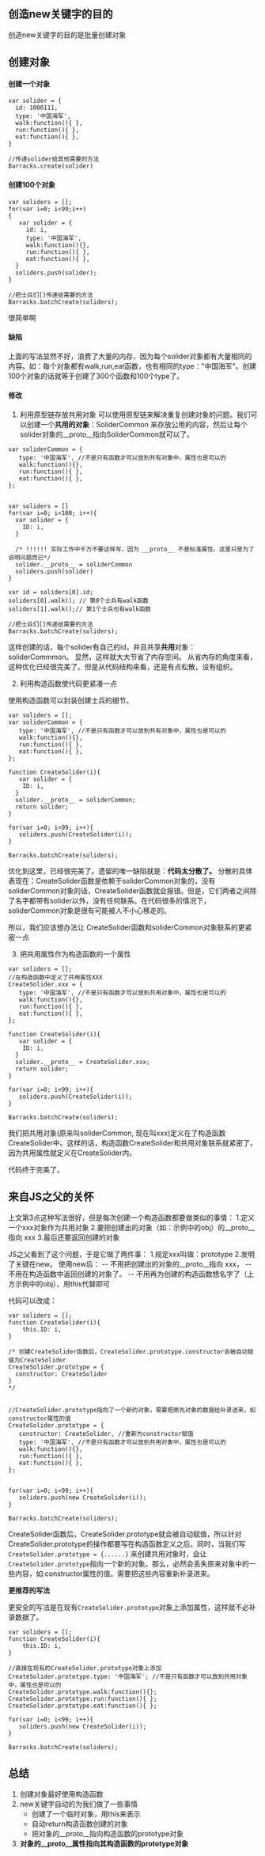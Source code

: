 
## 创造new关键字的目的
创造new关键字的目的是批量创建对象

## 创建对象
#### 创建一个对象
```
var solider = {
  id: 1000111, 
  type: '中国海军',
  walk:function(){ },
  run:function(){ },
  eat:function(){ },
}

//传递solider给其他需要的方法
Barracks.create(solider)

```

#### 创建100个对象
```
var soliders = [];
for(var i=0; i<99;i++)
{
   var solider = {
     id: i, 
     type: '中国海军',
     walk:function(){},
     run:function(){ },
     eat:function(){ },  
  }
  soliders.push(solider);
}
  
//把士兵们[]传递给需要的方法
Barracks.batchCreate(soliders);

```

很简单啊

#### 缺陷
上面的写法显然不好，浪费了大量的内存，因为每个solider对象都有大量相同的内容。如：每个对象都有walk,run,eat函数，也有相同的type："中国海军"。创建100个对象的话就等于创建了300个函数和100个type了。

#### 修改

1. 利用原型链存放共用对象
可以使用原型链来解决重复创建对象的问题。我们可以创建一个**共用的对象**：SoliderCommon 来存放公用的内容，然后让每个solider对象的__proto__指向SoliderCommon就可以了。

```
var soliderCommon = {
   type: '中国海军', //不是只有函数才可以放到共有对象中，属性也是可以的
   walk:function(){},
   run:function(){ },
   eat:function(){ }, 
};


var soliders = []
for(var i=0; i<100; i++){
  var solider = {
    ID: i, 
  }
   
  /* !!!!!! 实际工作中千万不要这样写，因为 __proto__ 不是标准属性。这里只是为了说明问题而已*/
  solider.__proto__ = soliderCommon 
  soliders.push(solider)
}

var id = soliders[0].id;
soliders[0].walk(); // 第0个士兵有walk函数
soliders[1].walk();// 第1个士兵也有walk函数

//把士兵们[]传递给需要的方法
Barracks.batchCreate(soliders);

```

这样创建的话，每个solider有自己的id，并且共享**共用**对象：soliderCommmon。 显然，这样就大大节省了内存空间。 
从省内存的角度来看，这种优化已经很完美了。但是从代码结构来看，还是有点松散，没有组织。


2. 利用构造函数使代码更紧凑一点

使用构造函数可以封装创建士兵的细节。
```
var soliders = [];
var soliderCommon = {
   type: '中国海军', //不是只有函数才可以放到共有对象中，属性也是可以的
   walk:function(){},
   run:function(){ },
   eat:function(){ }, 
};

function CreateSolider(i){
   var solider = {
    ID: i, 
  }
  solider.__proto__ = soliderCommon;
  return solider;
}

for(var i=0; i<99; i++){
   soliders.push(CreateSolider(i));
}

Barracks.batchCreate(soliders);

```
优化到这里，已经很完美了。遗留的唯一缺陷就是：**代码太分散了。** 分散的具体表现在：CreateSolider函数是依赖于soliderCommon对象的，没有soliderCommon对象的话，CreateSolider函数就会报错。但是，它们两者之间除了名字都带有solider以外，没有任何联系。在代码很多的情况下，soliderCommon对象是很有可能被人不小心移走的。

所以，我们应该想办法让 CreateSolider函数和soliderCommon对象联系的更紧密一点

3. 把共用属性作为构造函数的一个属性

```
var soliders = [];
//在构造函数中定义了共用属性XXX
CreateSolider.xxx = {
   type: '中国海军', //不是只有函数才可以放到共用对象中，属性也是可以的
   walk:function(){},
   run:function(){ },
   eat:function(){ }, 
};

function CreateSolider(i){
   var solider = {
    ID: i, 
  }
  solider.__proto__ = CreateSolider.xxx;
  return solider;
}

for(var i=0; i<99; i++){
   soliders.push(CreateSolider(i));
}

Barracks.batchCreate(soliders);

```

我们把共用对象(原来叫soliderCommon, 现在叫xxx)定义在了构造函数CreateSolider中。这样的话，构造函数CreateSolider和共用对象联系就紧密了，因为共用属性就定义在CreateSolider内。



代码终于完美了。


## 来自JS之父的关怀

上文第3点这种写法很好，但是每次创建一个构造函数都要做类似的事情：
1.定义一个xxx对象作为共用对象
2.要把创建出的对象（如：示例中的obj）的__proto__指向 xxx
3.最后还要返回创建的对象

JS之父看到了这个问题，于是它做了两件事：
1.规定xxx叫做：prototype
2.发明了关键在new。 使用new后：
-- 不用把创建出的对象的__proto__指向 xxx，
-- 不用在构造函数中返回创建的对象了。
-- 不用再为创建的构造函数想名字了（上方示例中的obj），用this代替即可

代码可以改成：
```
var soliders = [];
function CreateSolider(i){ 
    this.ID: i, 
}

/* 创建CreateSolider函数后，CreateSolider.prototype.constructor会被自动赋值为CreateSolider
CreateSolider.prototype = {
  constructor: CreateSolider
}
*/


//CreateSolider.prototype指向了一个新的对象，需要把原先对象的数据给补录进来，如constructor属性的值
CreateSolider.prototype = {
   constructor: CreateSolider, //重新为constructor赋值
   type: '中国海军', //不是只有函数才可以放到共用对象中，属性也是可以的
   walk:function(){},
   run:function(){ },
   eat:function(){ }, 
};


for(var i=0; i<99; i++){
   soliders.push(new CreateSolider(i));
}

Barracks.batchCreate(soliders);

```

CreateSolider函数后，CreateSolider.prototype就会被自动赋值，所以针对CreateSolider.prototype的操作都要写在构造函数定义之后。同时，当我们写`CreateSolider.prototype = {......}` 来创建共用对象时，会让`CreateSolider.prototype`指向一个新的对象。那么，必然会丢失原来对象中的一些内容，如:constructor属性的值。需要把这些内容重新补录进来。


**更推荐的写法**

更安全的写法是在现有`CreateSolider.prototype`对象上添加属性，这样就不必补录数据了。
```
var soliders = [];
function CreateSolider(i){ 
    this.ID: i, 
}

//直接在现有的CreateSolider.prototype对象上添加
CreateSolider.prototype.type: '中国海军'; //不是只有函数才可以放到共用对象中，属性也是可以的
CreateSolider.prototype.walk:function(){};
CreateSolider.prototype.run:function(){ };
CreateSolider.prototype.eat:function(){ };

for(var i=0; i<99; i++){
   soliders.push(new CreateSolider(i));
}

Barracks.batchCreate(soliders);

```

## 总结
1. 创建对象最好使用构造函数
2. new关键字自动的为我们做了一些事情
   - 创建了一个临时对象，用this来表示
   - 自动return构造函数创建的对象
   - 把对象的__proto__指向构造函数的prototype对象
3. **对象的__proto__属性指向其构造函数的prototype对象**






